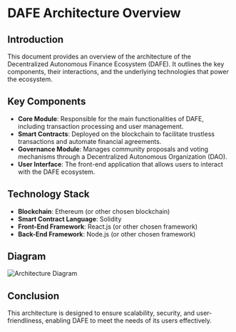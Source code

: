 # DAFE Architecture Overview

## Introduction
This document provides an overview of the architecture of the Decentralized Autonomous Finance Ecosystem (DAFE). It outlines the key components, their interactions, and the underlying technologies that power the ecosystem.

## Key Components
- **Core Module**: Responsible for the main functionalities of DAFE, including transaction processing and user management.
- **Smart Contracts**: Deployed on the blockchain to facilitate trustless transactions and automate financial agreements.
- **Governance Module**: Manages community proposals and voting mechanisms through a Decentralized Autonomous Organization (DAO).
- **User  Interface**: The front-end application that allows users to interact with the DAFE ecosystem.

## Technology Stack
- **Blockchain**: Ethereum (or other chosen blockchain)
- **Smart Contract Language**: Solidity
- **Front-End Framework**: React.js (or other chosen framework)
- **Back-End Framework**: Node.js (or other chosen framework)

## Diagram
![Architecture Diagram](path/to/architecture_diagram.png)

## Conclusion
This architecture is designed to ensure scalability, security, and user-friendliness, enabling DAFE to meet the needs of its users effectively.
